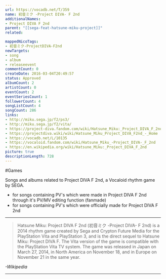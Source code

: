 ```yaml
---
url: https://vocadb.net/T/359
name: 初音ミク -Project DIVA- F 2nd
additionalNames: 
- Project DIVA F 2nd
parent: "[[sega-feat-hatsune-miku-project]]"
related:

mappedNicoTags:
- 初音ミク-ProjectDIVA-F2nd
newTargets:
- song
- album
- releaseevent
commentCount: 0
createDate: 2016-03-04T20:49:57
status: Approved
albumCount: 2
artistCount: 0
eventCount: 2
eventSeriesCount: 1
followerCount: 4
songListCount: 4
songCount: 286
links: 
- http://miku.sega.jp/f2/ps3/
- http://miku.sega.jp/f2/vita/
- https://project-diva.fandom.com/wiki/Hatsune_Miku:_Project_DIVA_F_2nd
- https://projectdiva.wiki/wiki/Hatsune_Miku_Project_DIVA_F2nd_-_Home
- https://vocadb.net/L/10135
- https://vocaloid.fandom.com/wiki/Hatsune_Miku_-Project_DIVA-_F_2nd
- https://en.wikipedia.org/wiki/Hatsune_Miku:_Project_DIVA_F_2nd
picture: true
descriptionLength: 728
---
```


#Games

Songs and albums related to Project DIVA F 2nd, a Vocaloid rhythm game by SEGA.

- for songs containing PV's which were made in Project DIVA F 2nd through it's PV/MV editing function (fanmade)
- for songs containing PV's which were officially made for Project DIVA F 2nd

___

> Hatsune Miku: Project DIVA F 2nd (初音ミク -Project DIVA- F 2nd) is a 2014 rhythm game created by Sega and Crypton Future Media for the PlayStation Vita and PlayStation 3, and is the direct sequel to Hatsune Miku: Project DIVA F.
The Vita version of the game is compatible with the PlayStation Vita TV system.
The game was released in Japan on March 27, 2014, in North America on November 18, and in Europe on November 21 in the same year.

*-Wikipedia*

---

